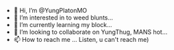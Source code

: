 - 👋 Hi, I’m @YungPlatonMO
- 👀 I’m interested in to weed blunts...
- 🌱 I’m currently learning my block...
- 💞️ I’m looking to collaborate on YungThug, MANS hot...
- 📫 How to reach me ... Listen, u can't reach me)

<!---
YungPlatonMO/YungPlatonMO is a ✨ special ✨ repository because its `README.md` (this file) appears on your GitHub profile.
You can click the Preview link to take a look at your changes.
--->
